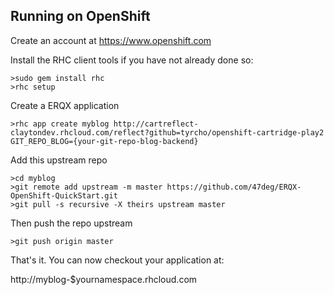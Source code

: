 Running on OpenShift
--------------------

Create an account at https://www.openshift.com

Install the RHC client tools if you have not already done so:

```
>sudo gem install rhc
>rhc setup
```

Create a ERQX application

```
>rhc app create myblog http://cartreflect-claytondev.rhcloud.com/reflect?github=tyrcho/openshift-cartridge-play2 GIT_REPO_BLOG={your-git-repo-blog-backend}
```

Add this upstream repo

```
>cd myblog
>git remote add upstream -m master https://github.com/47deg/ERQX-OpenShift-QuickStart.git
>git pull -s recursive -X theirs upstream master
```

Then push the repo upstream

```
>git push origin master
```

That's it. You can now checkout your application at:

http://myblog-$yournamespace.rhcloud.com
